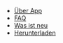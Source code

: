 * [Über App](/wiki/about/de)
* [FAQ](/wiki/faq/de)
* [Was ist neu](/wiki/what-is-new/de)
* [Herunterladen](/wiki/download/de)
